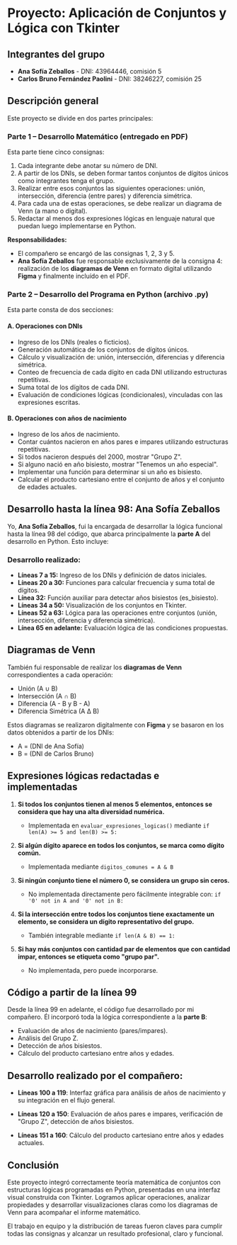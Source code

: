 # Proyecto: Aplicación de Conjuntos y Lógica con Tkinter

## Integrantes del grupo

* **Ana Sofía Zeballos** - DNI: 43964446, comisión 5
* **Carlos Bruno Fernández Paolini** - DNI: 38246227, comisión 25

## Descripción general

Este proyecto se divide en dos partes principales:

### Parte 1 – Desarrollo Matemático (entregado en PDF)

Esta parte tiene cinco consignas:

1. Cada integrante debe anotar su número de DNI.
2. A partir de los DNIs, se deben formar tantos conjuntos de dígitos únicos como integrantes tenga el grupo.
3. Realizar entre esos conjuntos las siguientes operaciones: unión, intersección, diferencia (entre pares) y diferencia simétrica.
4. Para cada una de estas operaciones, se debe realizar un diagrama de Venn (a mano o digital).
5. Redactar al menos dos expresiones lógicas en lenguaje natural que puedan luego implementarse en Python.

**Responsabilidades:**

* El compañero se encargó de las consignas 1, 2, 3 y 5.
* **Ana Sofía Zeballos** fue responsable exclusivamente de la consigna 4: realización de los **diagramas de Venn** en formato digital utilizando **Figma** y finalmente incluído en el PDF.

### Parte 2 – Desarrollo del Programa en Python (archivo .py)

Esta parte consta de dos secciones:

#### A. Operaciones con DNIs

* Ingreso de los DNIs (reales o ficticios).
* Generación automática de los conjuntos de dígitos únicos.
* Cálculo y visualización de: unión, intersección, diferencias y diferencia simétrica.
* Conteo de frecuencia de cada dígito en cada DNI utilizando estructuras repetitivas.
* Suma total de los dígitos de cada DNI.
* Evaluación de condiciones lógicas (condicionales), vinculadas con las expresiones escritas.

#### B. Operaciones con años de nacimiento

* Ingreso de los años de nacimiento.
* Contar cuántos nacieron en años pares e impares utilizando estructuras repetitivas.
* Si todos nacieron después del 2000, mostrar "Grupo Z".
* Si alguno nació en año bisiesto, mostrar "Tenemos un año especial".
* Implementar una función para determinar si un año es bisiesto.
* Calcular el producto cartesiano entre el conjunto de años y el conjunto de edades actuales.

## Desarrollo hasta la línea 98: Ana Sofía Zeballos

Yo, **Ana Sofía Zeballos**, fui la encargada de desarrollar la lógica funcional hasta la línea 98 del código, que abarca principalmente la **parte A** del desarrollo en Python. Esto incluye:

### Desarrollo realizado:

* **Líneas 7 a 15:** Ingreso de los DNIs y definición de datos iniciales.
* **Líneas 20 a 30:** Funciones para calcular frecuencia y suma total de dígitos.
* **Línea 32:** Función auxiliar para detectar años bisiestos (es\_bisiesto).
* **Líneas 34 a 50:** Visualización de los conjuntos en Tkinter.
* **Líneas 52 a 63:** Lógica para las operaciones entre conjuntos (unión, intersección, diferencia y diferencia simétrica).
* **Línea 65 en adelante:** Evaluación lógica de las condiciones propuestas.

## Diagramas de Venn

También fui responsable de realizar los **diagramas de Venn** correspondientes a cada operación:

* Unión (A ∪ B)
* Intersección (A ∩ B)
* Diferencia (A - B y B - A)
* Diferencia Simétrica (A ∆ B)

Estos diagramas se realizaron digitalmente con **Figma** y se basaron en los datos obtenidos a partir de los DNIs:

* A = (DNI de Ana Sofía)
* B = (DNI de Carlos Bruno)

## Expresiones lógicas redactadas e implementadas

1. **Si todos los conjuntos tienen al menos 5 elementos, entonces se considera que hay una alta diversidad numérica.**

   * Implementada en `evaluar_expresiones_logicas()` mediante `if len(A) >= 5 and len(B) >= 5:`

2. **Si algún dígito aparece en todos los conjuntos, se marca como dígito común.**

   * Implementada mediante `digitos_comunes = A & B`

3. **Si ningún conjunto tiene el número 0, se considera un grupo sin ceros.**

   * No implementada directamente pero fácilmente integrable con: `if '0' not in A and '0' not in B:`

4. **Si la intersección entre todos los conjuntos tiene exactamente un elemento, se considera un dígito representativo del grupo.**

   * También integrable mediante `if len(A & B) == 1:`

5. **Si hay más conjuntos con cantidad par de elementos que con cantidad impar, entonces se etiqueta como "grupo par".**

   * No implementada, pero puede incorporarse.

## Código a partir de la línea 99

Desde la línea 99 en adelante, el código fue desarrollado por mi compañero. Él incorporó toda la lógica correspondiente a la **parte B**:

* Evaluación de años de nacimiento (pares/impares).
* Análisis del Grupo Z.
* Detección de años bisiestos.
* Cálculo del producto cartesiano entre años y edades.


## Desarrollo realizado por el compañero:

* **Líneas 100 a 119**: Interfaz gráfica para análisis de años de nacimiento y su integración en el flujo general.

* **Líneas 120 a 150**: Evaluación de años pares e impares, verificación de "Grupo Z", detección de años bisiestos.

* **Líneas 151 a 160**: Cálculo del producto cartesiano entre años y edades actuales.

## Conclusión

Este proyecto integró correctamente teoría matemática de conjuntos con estructuras lógicas programadas en Python, presentadas en una interfaz visual construida con Tkinter. Logramos aplicar operaciones, analizar propiedades y desarrollar visualizaciones claras como los diagramas de Venn para acompañar el informe matemático.

El trabajo en equipo y la distribución de tareas fueron claves para cumplir todas las consignas y alcanzar un resultado profesional, claro y funcional.
